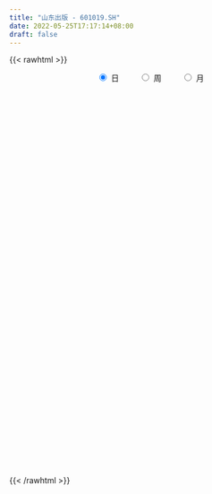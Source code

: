 ```yaml
---
title: "山东出版 - 601019.SH"
date: 2022-05-25T17:17:14+08:00
draft: false
---
```

{{< rawhtml >}}
    <div style="text-align: center">
        <label style="padding: 1rem;"><input style="margin-right: .5rem" type="radio" name="period" value="D" checked onclick="period_change(this)">日</label>
        <label style="padding: 1rem;"><input style="margin-right: .5rem" type="radio" name="period" value="W" onclick="period_change(this)">周</label>
        <label style="padding: 1rem;"><input style="margin-right: .5rem" type="radio" name="period" value="M" onclick="period_change(this)">月</label>
    </div>
    <div id="chart" style="height: 700px;"></div> 
    <script type="text/javascript">
        const D_v = [45437.61,43105.57,30235.0,31085.26,17962.87,26146.0,22133.38,23642.07,24931.18,25611.67,26146.37,27968.82,18617.36,39012.06,22138.0,13784.93,18386.85,19374.08,16006.17,23654.62,27861.14,20079.44,16666.2,10348.0,28661.46,30450.58,21577.14,31277.0,30756.0,43875.16,16328.08,16526.0,10259.0,18946.0,15822.43,12532.0,12588.58,14976.06,20406.82,16774.82,14599.06,10943.79,13557.63,16756.2,8978.09,18028.85,13130.71,18358.36,15333.09,22523.05,28493.22,41716.8,37158.14,30630.06,28119.58,33464.17,28248.35,16080.03,26313.17,23110.0,27089.34,16914.0,23015.57,31821.0,21923.14,30588.0,45097.79,26470.03,31088.0,26816.0,39070.03,33124.0,32090.0,34303.93,29393.0,144269.69,92833.62,171889.42,73757.79,89553.12,127399.97,205799.51,104512.15,108740.82,116476.08,110288.73,134177.04,70679.68,90832.49,87734.27,49475.68,73666.54,68541.78,98379.71,69742.7,84609.0,87688.06,78590.87,56557.15,58062.08,37059.0,39922.67,61194.63,60879.22,50301.3,44064.64,59234.67,70767.67,51579.29,41320.68,83529.08,52848.32,76718.45,180097.6,148952.2,79606.36,62597.96,50644.0,47014.21,37545.64,43800.64,58804.27,38712.12,51580.0,43348.0,30772.32,28780.07,29726.34,30982.0,51831.44,63127.3,28592.0,32152.0,29168.0,45524.63,59893.74,46173.69,37399.31,34006.75,31004.2,42050.44,36322.95,31193.61,38132.28,67188.82,53594.16,66460.19,58931.64,53793.95,61391.0,39015.16,40878.0,41272.55,32635.02,39743.16,28253.16,66755.0,73327.16,99937.93,81377.15,52714.73,117833.59,65249.0,56550.06,45065.0,49963.0,52465.01,49358.0,47077.45,42624.0,62785.43,66572.49,41031.06,57685.44,47797.92,50587.0,40584.0,50757.46,60852.09,83040.81,58223.86,59161.0,41062.99,38379.31,45347.39,41067.0,30489.24,39737.64,64459.05,40169.0,310575.67,172046.11,80646.03,86992.72,64229.06,58806.76,97676.84,83292.22,85095.06,86213.57,148253.56,63636.43,128471.0,122054.49,97896.29,60746.0,100652.34,68167.94,42378.71,37783.3,41173.09,39236.55,35536.45,38975.62,55257.56,99158.42,112779.42,129993.17,87554.8,90577.04,93687.0,89196.84,56540.0,40691.0,64750.0,57175.25,43629.64,98199.63,87080.0,64360.0,118719.27,78374.12,63223.99,55021.0,75066.14,56788.83,51161.54,66229.25,81198.08,73929.81,63308.18,46975.4,60327.82,51582.45,34287.0,107184.71,77298.42,86234.22,66099.16,62815.41]
const D_histogram = [0.0,0.0006062678,-0.0038842776,-0.0119314196,-0.013290125,-0.0121739348,-0.013162137,-0.0111564181,-0.0085600366,-0.0087349931,-0.007592933,-0.0086929125,-0.0062833045,-0.0102545536,-0.0083125091,-0.0075907468,-0.007647987,-0.0081794408,-0.0071428167,-0.0039552596,-0.0007837754,-0.0038367479,-0.0039661203,-0.002859865,0.0044194128,0.0097325103,0.0129062726,0.0145433512,0.0138857649,0.0130371949,0.0114136036,0.0074488114,0.0041219935,-0.002469012,-0.009478455,-0.01189388,-0.0125524878,-0.0133231749,-0.0160078741,-0.0152477811,-0.0116954749,-0.0071908016,-0.006138016,-0.0072900058,-0.0071941949,-0.010133972,-0.0122464851,-0.0085964183,-0.0046971108,-0.0033879931,-0.0082304969,-0.0172942834,-0.0284893324,-0.0320721231,-0.0299846066,-0.025022318,-0.0184612785,-0.0131145662,-0.0113320702,-0.0092984625,-0.0020874617,0.0035281373,0.0078413492,0.0130088022,0.0158584344,0.017707951,0.01304971,0.0121851021,0.0143539984,0.0138105872,0.0166695766,0.0176441987,0.020537313,0.023796254,0.0251448826,0.0385698661,0.0460088739,0.0613265155,0.0697905778,0.0759088888,0.0870831277,0.1076620153,0.1155806223,0.1180763558,0.1129441271,0.1107005766,0.0897112427,0.0744608331,0.0538645608,0.0327890577,0.0169104983,0.005721297,-0.0076987788,-0.0256251337,-0.0434632731,-0.055744718,-0.062496114,-0.0499687826,-0.0444078552,-0.0382982203,-0.0403739503,-0.0346157421,-0.0350193345,-0.0245059883,-0.0210470989,-0.0183140965,-0.0110321799,-0.0191246235,-0.0236220771,-0.0345111303,-0.0385460081,-0.0360709224,-0.0404120557,-0.0697656155,-0.0971442917,-0.107588616,-0.1085406217,-0.1051602641,-0.0932583977,-0.0815321887,-0.0684304273,-0.0511682856,-0.0384685517,-0.0228247436,-0.0099327587,-0.0000569204,0.0061345244,0.0147835282,0.0168276731,0.0145865092,0.0218689928,0.0263928141,0.0250611989,0.0219867253,0.0230363317,0.0284778349,0.0299401682,0.0338689504,0.0314023879,0.0307286659,0.0343348254,0.0346126453,0.0314345201,0.0319288221,0.0365407759,0.0376649542,0.0466691114,0.0434413129,0.0377223696,0.0395903175,0.038367307,0.0313545491,0.0229235766,0.0133552362,0.0086505775,0.0002013469,0.0000583811,0.0057671593,0.0199367021,0.0252193484,0.0277883382,0.0303729846,0.0334009034,0.0288136811,0.02218094,0.0152014284,0.0025922085,0.0024257237,-0.0027022299,-0.0042831948,-0.0163118697,-0.0303921658,-0.0385692298,-0.0540168794,-0.0590487985,-0.0680029767,-0.0653894561,-0.047217199,-0.0233289126,0.001028448,0.0186570285,0.028548791,0.0279022416,0.0231734875,0.0211865716,0.0190595259,0.020741772,0.0227616178,0.0222825959,0.0157444203,0.0216697578,0.0152635022,0.0052581408,-0.0026614974,-0.0050235583,-0.0037669645,-0.0079576749,-0.0108575923,-0.0229825268,-0.0344579426,-0.0327207997,-0.0284623573,-0.0240583296,-0.0465425033,-0.048218875,-0.0468663669,-0.0289014359,-0.0230980448,-0.0143198467,-0.0098482168,-0.0133932376,-0.0128121052,-0.0077315124,-0.0039085163,0.0078692161,0.0214447727,0.0353866407,0.0544901862,0.0546435086,0.0485302069,0.0348699061,0.0292412685,0.0129207216,0.0041265036,-0.0077950513,-0.0229485761,-0.0265176271,-0.023854573,-0.0339631811,-0.034876908,-0.0567034899,-0.0763245337,-0.0786825999,-0.0756612084,-0.0596813668,-0.0369192601,-0.0212260679,-0.0049942294,0.0094593522,0.0213809396,0.0246600749,0.0331431886,0.043091463,0.0424893497,0.0345710031,0.0441012875,0.0480135107,0.053833514,0.0425525395,0.0433835671]
const D_fast = [0.0,0.0007578348,-0.00470378,-0.015733777,-0.0204150136,-0.0223423071,-0.0266210436,-0.0274044292,-0.0269480568,-0.0293067617,-0.0300629348,-0.0333361424,-0.0324973605,-0.039032248,-0.0391683308,-0.0403442552,-0.0423134922,-0.0448898061,-0.0456388862,-0.043440144,-0.0404646036,-0.0444767631,-0.0455976657,-0.0452063766,-0.0368222456,-0.0290760204,-0.02267569,-0.0174027736,-0.0145889187,-0.0121781899,-0.0109483804,-0.0130509697,-0.0153472893,-0.0225555478,-0.0319346044,-0.0373234995,-0.0411202293,-0.0452217101,-0.0519083779,-0.0549602301,-0.0543317926,-0.0516248197,-0.0521065381,-0.0550810293,-0.0567837672,-0.0622570373,-0.0674311716,-0.0659302094,-0.0632051796,-0.0627430602,-0.0696431882,-0.0830305456,-0.1013479276,-0.1129487492,-0.1183573843,-0.1196506752,-0.1177049553,-0.1156368846,-0.1166874061,-0.116978414,-0.1102892787,-0.1037916453,-0.0975180961,-0.0890984426,-0.0822842018,-0.0760076975,-0.0774035109,-0.0752218433,-0.0694644474,-0.0665552118,-0.0595288283,-0.0541431565,-0.0461157139,-0.0369077094,-0.0292728602,-0.0062054102,0.0127358161,0.0433850866,0.0692967933,0.0943923265,0.1273373474,0.1748317387,0.2116455013,0.2436603238,0.2667641269,0.2921957205,0.2936341973,0.2969989959,0.2898688639,0.2769906252,0.2653396904,0.2555808133,0.2402360428,0.2159034045,0.1871994468,0.1609818224,0.1386063979,0.1386415337,0.1331004973,0.129635577,0.1174663594,0.1145706322,0.1054122061,0.1097990552,0.1079961699,0.1061506482,0.1106745198,0.0978009204,0.0873979474,0.0678811116,0.0542097319,0.047667087,0.0332229398,-0.0135720239,-0.065236773,-0.1025782514,-0.1306654124,-0.1535751208,-0.164987854,-0.1736446921,-0.1776505375,-0.1731804672,-0.1700978712,-0.160160249,-0.1497514539,-0.1398898456,-0.1321647697,-0.1198198838,-0.1135688207,-0.1121633573,-0.0994136256,-0.0882916007,-0.0833579162,-0.0809357085,-0.0741270192,-0.0615660573,-0.0526186819,-0.0402226621,-0.0348386276,-0.0278301832,-0.0156403172,-0.006709336,-0.0020288312,0.0064476763,0.020194824,0.0307352409,0.0514066759,0.0590392056,0.0627508548,0.0745163821,0.0828851983,0.0837110777,0.0810109994,0.074781468,0.0722394537,0.0638405598,0.0637121893,0.0708627573,0.0900164757,0.101603959,0.1111200333,0.121297926,0.1326760706,0.1352922686,0.1342047625,0.131025608,0.1190644402,0.1195043863,0.1137008753,0.1110491116,0.0949424694,0.0732641317,0.0554447603,0.0264928908,0.0066987721,-0.0192561502,-0.0329899936,-0.0266220362,-0.0085659781,0.0160484946,0.0383413322,0.0553702924,0.0616993035,0.0627639212,0.0660736482,0.068711484,0.0755791731,0.0832894233,0.0883810504,0.0857789799,0.0971217568,0.0945313768,0.0858405506,0.077255538,0.0736375876,0.0739524402,0.0677723112,0.0621579957,0.0442874295,0.024197528,0.017754471,0.0148973241,0.0132867694,-0.0208330301,-0.0345641206,-0.0449282043,-0.0341886322,-0.0341597523,-0.0289615159,-0.0269519402,-0.0338452704,-0.0364671642,-0.0333194495,-0.0304735825,-0.0167285461,0.0022082037,0.0249967319,0.057722824,0.0715370235,0.0775562735,0.0726134492,0.0742951288,0.0612047623,0.0534421701,0.0395718524,0.0186811836,0.0084827258,0.0051821366,-0.0134172667,-0.0230502206,-0.0590526749,-0.0977548522,-0.1197835683,-0.135677479,-0.1346179791,-0.1210856874,-0.1106990122,-0.095715731,-0.0788973114,-0.0616304891,-0.052186335,-0.0354174242,-0.014696284,-0.0046760599,-0.0039516557,0.0166039505,0.0325195514,0.0517979332,0.0511550936,0.062832013]
const D_slow = [0.0,0.000151567,-0.0008195024,-0.0038023573,-0.0071248886,-0.0101683723,-0.0134589066,-0.0162480111,-0.0183880202,-0.0205717685,-0.0224700018,-0.0246432299,-0.026214056,-0.0287776944,-0.0308558217,-0.0327535084,-0.0346655052,-0.0367103653,-0.0384960695,-0.0394848844,-0.0396808283,-0.0406400152,-0.0416315453,-0.0423465116,-0.0412416584,-0.0388085308,-0.0355819626,-0.0319461248,-0.0284746836,-0.0252153849,-0.022361984,-0.0204997811,-0.0194692827,-0.0200865357,-0.0224561495,-0.0254296195,-0.0285677414,-0.0318985352,-0.0359005037,-0.039712449,-0.0426363177,-0.0444340181,-0.0459685221,-0.0477910235,-0.0495895723,-0.0521230653,-0.0551846866,-0.0573337911,-0.0585080688,-0.0593550671,-0.0614126913,-0.0657362622,-0.0728585953,-0.080876626,-0.0883727777,-0.0946283572,-0.0992436768,-0.1025223184,-0.1053553359,-0.1076799515,-0.108201817,-0.1073197826,-0.1053594453,-0.1021072448,-0.0981426362,-0.0937156484,-0.0904532209,-0.0874069454,-0.0838184458,-0.080365799,-0.0761984049,-0.0717873552,-0.0666530269,-0.0607039634,-0.0544177428,-0.0447752763,-0.0332730578,-0.0179414289,-0.0004937845,0.0184834377,0.0402542196,0.0671697235,0.096064879,0.125583968,0.1538199998,0.1814951439,0.2039229546,0.2225381629,0.2360043031,0.2442015675,0.2484291921,0.2498595163,0.2479348216,0.2415285382,0.2306627199,0.2167265404,0.2011025119,0.1886103162,0.1775083525,0.1679337974,0.1578403098,0.1491863743,0.1404315406,0.1343050435,0.1290432688,0.1244647447,0.1217066997,0.1169255439,0.1110200246,0.102392242,0.09275574,0.0837380094,0.0736349955,0.0561935916,0.0319075187,0.0050103647,-0.0221247908,-0.0484148568,-0.0717294562,-0.0921125034,-0.1092201102,-0.1220121816,-0.1316293195,-0.1373355054,-0.1398186951,-0.1398329252,-0.1382992941,-0.1346034121,-0.1303964938,-0.1267498665,-0.1212826183,-0.1146844148,-0.1084191151,-0.1029224337,-0.0971633508,-0.0900438921,-0.0825588501,-0.0740916125,-0.0662410155,-0.058558849,-0.0499751427,-0.0413219813,-0.0334633513,-0.0254811458,-0.0163459518,-0.0069297133,0.0047375646,0.0155978928,0.0250284852,0.0349260646,0.0445178913,0.0523565286,0.0580874227,0.0614262318,0.0635888762,0.0636392129,0.0636538082,0.065095598,0.0700797735,0.0763846106,0.0833316952,0.0909249413,0.0992751672,0.1064785875,0.1120238225,0.1158241796,0.1164722317,0.1170786626,0.1164031051,0.1153323064,0.111254339,0.1036562976,0.0940139901,0.0805097703,0.0657475706,0.0487468265,0.0323994624,0.0205951627,0.0147629346,0.0150200466,0.0196843037,0.0268215014,0.0337970619,0.0395904337,0.0448870766,0.0496519581,0.0548374011,0.0605278055,0.0660984545,0.0700345596,0.0754519991,0.0792678746,0.0805824098,0.0799170355,0.0786611459,0.0777194047,0.075729986,0.073015588,0.0672699563,0.0586554706,0.0504752707,0.0433596814,0.037345099,0.0257094731,0.0136547544,0.0019381627,-0.0052871963,-0.0110617075,-0.0146416692,-0.0171037234,-0.0204520328,-0.0236550591,-0.0255879372,-0.0265650662,-0.0245977622,-0.019236569,-0.0103899088,0.0032326377,0.0168935149,0.0290260666,0.0377435431,0.0450538602,0.0482840407,0.0493156666,0.0473669037,0.0416297597,0.0350003529,0.0290367097,0.0205459144,0.0118266874,-0.0023491851,-0.0214303185,-0.0411009685,-0.0600162706,-0.0749366123,-0.0841664273,-0.0894729443,-0.0907215016,-0.0883566636,-0.0830114287,-0.07684641,-0.0685606128,-0.0577877471,-0.0471654096,-0.0385226588,-0.027497337,-0.0154939593,-0.0020355808,0.0086025541,0.0194484459]
const D_data = [['2021-05-14', 5.8943, 5.9322, 5.8943, 5.9891],['2021-05-17', 5.9227, 5.9417, 5.9038, 6.027],['2021-05-18', 5.9227, 5.8659, 5.8564, 5.9322],['2021-05-19', 5.8564, 5.7806, 5.7711, 5.8848],['2021-05-20', 5.828, 5.828, 5.7901, 5.8469],['2021-05-21', 5.8469, 5.8469, 5.8185, 5.9132],['2021-05-24', 5.8374, 5.809, 5.7995, 5.8659],['2021-05-25', 5.809, 5.8374, 5.7806, 5.8564],['2021-05-26', 5.8374, 5.8469, 5.828, 5.9132],['2021-05-27', 5.8564, 5.809, 5.809, 5.8659],['2021-05-28', 5.809, 5.8185, 5.7995, 5.8943],['2021-05-31', 5.7901, 5.7806, 5.7521, 5.809],['2021-06-01', 5.7711, 5.8185, 5.7616, 5.828],['2021-06-02', 5.7901, 5.7237, 5.7048, 5.828],['2021-06-03', 5.7237, 5.7806, 5.7237, 5.7901],['2021-06-04', 5.7711, 5.7616, 5.7427, 5.7901],['2021-06-07', 5.7806, 5.7427, 5.7142, 5.7995],['2021-06-08', 5.7237, 5.7237, 5.7048, 5.7616],['2021-06-09', 5.7521, 5.7332, 5.7142, 5.7521],['2021-06-10', 5.7427, 5.7616, 5.7142, 5.7711],['2021-06-11', 5.7711, 5.7711, 5.7237, 5.7711],['2021-06-15', 5.7521, 5.6858, 5.6858, 5.7711],['2021-06-16', 5.6763, 5.7048, 5.6574, 5.7048],['2021-06-17', 5.7048, 5.7142, 5.6763, 5.7332],['2021-06-18', 5.7521, 5.809, 5.7142, 5.8185],['2021-06-21', 5.8185, 5.8185, 5.7806, 5.8374],['2021-06-22', 5.828, 5.8185, 5.7995, 5.8564],['2021-06-23', 5.809, 5.8185, 5.7616, 5.8374],['2021-06-24', 5.7995, 5.7995, 5.7616, 5.809],['2021-06-25', 5.88, 5.8, 5.8, 5.9],['2021-06-28', 5.78, 5.79, 5.76, 5.81],['2021-06-29', 5.79, 5.75, 5.73, 5.79],['2021-06-30', 5.72, 5.74, 5.71, 5.77],['2021-07-01', 5.72, 5.67, 5.67, 5.75],['2021-07-02', 5.67, 5.62, 5.62, 5.71],['2021-07-05', 5.62, 5.64, 5.6, 5.65],['2021-07-06', 5.66, 5.64, 5.61, 5.66],['2021-07-07', 5.63, 5.62, 5.59, 5.63],['2021-07-08', 5.59, 5.57, 5.55, 5.64],['2021-07-09', 5.56, 5.59, 5.53, 5.61],['2021-07-12', 5.6, 5.62, 5.58, 5.64],['2021-07-13', 5.61, 5.64, 5.58, 5.64],['2021-07-14', 5.63, 5.6, 5.57, 5.63],['2021-07-15', 5.61, 5.56, 5.52, 5.61],['2021-07-16', 5.57, 5.56, 5.54, 5.6],['2021-07-19', 5.57, 5.5, 5.48, 5.57],['2021-07-20', 5.49, 5.48, 5.43, 5.49],['2021-07-21', 5.5, 5.54, 5.48, 5.57],['2021-07-22', 5.54, 5.55, 5.53, 5.59],['2021-07-23', 5.61, 5.52, 5.5, 5.61],['2021-07-26', 5.52, 5.42, 5.41, 5.55],['2021-07-27', 5.44, 5.31, 5.29, 5.44],['2021-07-28', 5.31, 5.2, 5.2, 5.32],['2021-07-29', 5.22, 5.22, 5.18, 5.28],['2021-07-30', 5.21, 5.25, 5.18, 5.32],['2021-08-02', 5.22, 5.27, 5.2, 5.29],['2021-08-03', 5.28, 5.29, 5.2, 5.31],['2021-08-04', 5.29, 5.28, 5.26, 5.29],['2021-08-05', 5.26, 5.23, 5.21, 5.26],['2021-08-06', 5.23, 5.22, 5.19, 5.23],['2021-08-09', 5.21, 5.29, 5.2, 5.3],['2021-08-10', 5.29, 5.29, 5.25, 5.3],['2021-08-11', 5.28, 5.29, 5.26, 5.3],['2021-08-12', 5.29, 5.32, 5.27, 5.36],['2021-08-13', 5.31, 5.31, 5.27, 5.32],['2021-08-16', 5.29, 5.31, 5.28, 5.33],['2021-08-17', 5.31, 5.22, 5.22, 5.32],['2021-08-18', 5.23, 5.25, 5.2, 5.26],['2021-08-19', 5.24, 5.29, 5.23, 5.31],['2021-08-20', 5.29, 5.26, 5.22, 5.29],['2021-08-23', 5.26, 5.31, 5.26, 5.33],['2021-08-24', 5.32, 5.3, 5.27, 5.32],['2021-08-25', 5.32, 5.34, 5.3, 5.35],['2021-08-26', 5.33, 5.37, 5.3, 5.39],['2021-08-27', 5.38, 5.37, 5.34, 5.38],['2021-08-30', 5.48, 5.58, 5.46, 5.65],['2021-08-31', 5.54, 5.59, 5.53, 5.62],['2021-09-01', 5.6, 5.79, 5.57, 5.8],['2021-09-02', 5.8, 5.82, 5.76, 5.83],['2021-09-03', 5.84, 5.89, 5.82, 5.96],['2021-09-06', 5.89, 6.07, 5.85, 6.13],['2021-09-07', 6.08, 6.36, 6.07, 6.41],['2021-09-08', 6.42, 6.38, 6.29, 6.43],['2021-09-09', 6.35, 6.45, 6.33, 6.53],['2021-09-10', 6.42, 6.46, 6.42, 6.61],['2021-09-13', 6.48, 6.59, 6.43, 6.63],['2021-09-14', 6.64, 6.4, 6.37, 6.67],['2021-09-15', 6.4, 6.47, 6.39, 6.57],['2021-09-16', 6.57, 6.39, 6.39, 6.61],['2021-09-17', 6.45, 6.34, 6.25, 6.45],['2021-09-22', 6.29, 6.36, 6.25, 6.39],['2021-09-23', 6.45, 6.39, 6.35, 6.48],['2021-09-24', 6.34, 6.33, 6.3, 6.5],['2021-09-27', 6.3, 6.21, 6.17, 6.36],['2021-09-28', 6.23, 6.12, 6.11, 6.25],['2021-09-29', 6.12, 6.1, 6.06, 6.21],['2021-09-30', 6.08, 6.1, 5.97, 6.14],['2021-10-08', 6.15, 6.34, 6.1, 6.37],['2021-10-11', 6.35, 6.29, 6.26, 6.49],['2021-10-12', 6.32, 6.32, 6.24, 6.38],['2021-10-13', 6.32, 6.22, 6.14, 6.32],['2021-10-14', 6.2, 6.32, 6.13, 6.36],['2021-10-15', 6.34, 6.25, 6.25, 6.34],['2021-10-18', 6.27, 6.41, 6.25, 6.45],['2021-10-19', 6.41, 6.36, 6.35, 6.5],['2021-10-20', 6.37, 6.37, 6.34, 6.44],['2021-10-21', 6.36, 6.46, 6.36, 6.5],['2021-10-22', 6.46, 6.27, 6.22, 6.53],['2021-10-25', 6.23, 6.28, 6.17, 6.33],['2021-10-26', 6.28, 6.15, 6.12, 6.3],['2021-10-27', 6.13, 6.18, 6.12, 6.45],['2021-10-28', 6.2, 6.24, 6.1, 6.3],['2021-10-29', 6.26, 6.13, 6.0, 6.31],['2021-11-01', 6.02, 5.69, 5.66, 6.02],['2021-11-02', 5.65, 5.5, 5.45, 5.67],['2021-11-03', 5.5, 5.53, 5.45, 5.58],['2021-11-04', 5.56, 5.53, 5.48, 5.56],['2021-11-05', 5.53, 5.5, 5.49, 5.56],['2021-11-08', 5.49, 5.56, 5.48, 5.56],['2021-11-09', 5.54, 5.54, 5.49, 5.55],['2021-11-10', 5.51, 5.55, 5.48, 5.56],['2021-11-11', 5.54, 5.62, 5.52, 5.64],['2021-11-12', 5.62, 5.59, 5.55, 5.64],['2021-11-15', 5.59, 5.66, 5.57, 5.71],['2021-11-16', 5.68, 5.67, 5.65, 5.71],['2021-11-17', 5.68, 5.67, 5.63, 5.69],['2021-11-18', 5.66, 5.65, 5.64, 5.7],['2021-11-19', 5.66, 5.71, 5.63, 5.71],['2021-11-22', 5.7, 5.65, 5.63, 5.7],['2021-11-23', 5.63, 5.59, 5.58, 5.65],['2021-11-24', 5.59, 5.72, 5.55, 5.75],['2021-11-25', 5.73, 5.72, 5.69, 5.75],['2021-11-26', 5.7, 5.66, 5.63, 5.71],['2021-11-29', 5.61, 5.63, 5.59, 5.64],['2021-11-30', 5.64, 5.68, 5.62, 5.71],['2021-12-01', 5.64, 5.76, 5.64, 5.79],['2021-12-02', 5.75, 5.74, 5.74, 5.82],['2021-12-03', 5.77, 5.8, 5.75, 5.8],['2021-12-06', 5.78, 5.74, 5.73, 5.83],['2021-12-07', 5.75, 5.77, 5.74, 5.8],['2021-12-08', 5.78, 5.85, 5.75, 5.86],['2021-12-09', 5.85, 5.84, 5.8, 5.86],['2021-12-10', 5.82, 5.81, 5.8, 5.86],['2021-12-13', 5.84, 5.87, 5.81, 5.89],['2021-12-14', 5.87, 5.96, 5.82, 5.98],['2021-12-15', 5.93, 5.96, 5.91, 5.97],['2021-12-16', 5.96, 6.12, 5.91, 6.12],['2021-12-17', 6.11, 6.02, 6.01, 6.11],['2021-12-20', 6.02, 6.0, 6.0, 6.09],['2021-12-21', 6.02, 6.12, 6.01, 6.12],['2021-12-22', 6.15, 6.12, 6.1, 6.17],['2021-12-23', 6.12, 6.06, 6.04, 6.15],['2021-12-24', 6.06, 6.03, 5.97, 6.1],['2021-12-27', 6.04, 5.99, 5.94, 6.04],['2021-12-28', 6.0, 6.03, 5.97, 6.05],['2021-12-29', 6.0, 5.96, 5.94, 6.02],['2021-12-30', 5.96, 6.05, 5.95, 6.08],['2021-12-31', 6.07, 6.15, 6.04, 6.18],['2022-01-04', 6.18, 6.33, 6.13, 6.37],['2022-01-05', 6.33, 6.3, 6.2, 6.4],['2022-01-06', 6.29, 6.32, 6.23, 6.36],['2022-01-07', 6.34, 6.37, 6.32, 6.54],['2022-01-10', 6.33, 6.43, 6.28, 6.45],['2022-01-11', 6.42, 6.37, 6.33, 6.48],['2022-01-12', 6.37, 6.35, 6.28, 6.39],['2022-01-13', 6.35, 6.34, 6.32, 6.42],['2022-01-14', 6.34, 6.24, 6.22, 6.36],['2022-01-17', 6.25, 6.38, 6.24, 6.39],['2022-01-18', 6.39, 6.32, 6.27, 6.43],['2022-01-19', 6.28, 6.36, 6.27, 6.39],['2022-01-20', 6.36, 6.2, 6.19, 6.4],['2022-01-21', 6.18, 6.1, 6.08, 6.26],['2022-01-24', 6.08, 6.1, 6.0, 6.13],['2022-01-25', 6.06, 5.92, 5.92, 6.1],['2022-01-26', 5.94, 5.96, 5.89, 6.01],['2022-01-27', 5.93, 5.83, 5.82, 5.98],['2022-01-28', 5.85, 5.91, 5.84, 5.97],['2022-02-07', 5.95, 6.12, 5.94, 6.13],['2022-02-08', 6.08, 6.28, 6.07, 6.28],['2022-02-09', 6.28, 6.41, 6.25, 6.43],['2022-02-10', 6.41, 6.45, 6.36, 6.46],['2022-02-11', 6.46, 6.45, 6.42, 6.51],['2022-02-14', 6.43, 6.37, 6.36, 6.46],['2022-02-15', 6.39, 6.33, 6.27, 6.4],['2022-02-16', 6.33, 6.37, 6.33, 6.45],['2022-02-17', 6.4, 6.38, 6.36, 6.47],['2022-02-18', 6.34, 6.45, 6.33, 6.45],['2022-02-21', 6.42, 6.49, 6.41, 6.51],['2022-02-22', 6.46, 6.49, 6.37, 6.55],['2022-02-23', 6.5, 6.42, 6.41, 6.5],['2022-02-24', 6.43, 6.6, 6.43, 6.98],['2022-02-25', 6.62, 6.47, 6.45, 6.78],['2022-02-28', 6.51, 6.4, 6.31, 6.53],['2022-03-01', 6.44, 6.39, 6.28, 6.44],['2022-03-02', 6.37, 6.44, 6.37, 6.53],['2022-03-03', 6.44, 6.49, 6.42, 6.51],['2022-03-04', 6.48, 6.42, 6.3, 6.49],['2022-03-07', 6.42, 6.42, 6.38, 6.56],['2022-03-08', 6.44, 6.26, 6.22, 6.47],['2022-03-09', 6.31, 6.19, 5.98, 6.37],['2022-03-10', 6.29, 6.31, 6.24, 6.48],['2022-03-11', 6.28, 6.34, 6.15, 6.35],['2022-03-14', 6.27, 6.35, 6.27, 6.66],['2022-03-15', 6.35, 5.94, 5.93, 6.37],['2022-03-16', 6.01, 6.1, 5.79, 6.1],['2022-03-17', 6.15, 6.1, 6.08, 6.22],['2022-03-18', 6.1, 6.33, 6.04, 6.34],['2022-03-21', 6.31, 6.22, 6.16, 6.32],['2022-03-22', 6.2, 6.28, 6.16, 6.33],['2022-03-23', 6.28, 6.25, 6.23, 6.34],['2022-03-24', 6.24, 6.14, 6.13, 6.24],['2022-03-25', 6.17, 6.17, 6.13, 6.26],['2022-03-28', 6.17, 6.23, 6.13, 6.3],['2022-03-29', 6.23, 6.23, 6.19, 6.27],['2022-03-30', 6.25, 6.37, 6.21, 6.37],['2022-03-31', 6.36, 6.47, 6.32, 6.54],['2022-04-01', 6.46, 6.57, 6.41, 6.58],['2022-04-06', 6.57, 6.76, 6.57, 6.76],['2022-04-07', 6.78, 6.62, 6.61, 6.78],['2022-04-08', 6.64, 6.57, 6.47, 6.65],['2022-04-11', 6.6, 6.46, 6.45, 6.64],['2022-04-12', 6.5, 6.54, 6.39, 6.55],['2022-04-13', 6.5, 6.37, 6.36, 6.53],['2022-04-14', 6.37, 6.41, 6.37, 6.45],['2022-04-15', 6.37, 6.32, 6.28, 6.41],['2022-04-18', 6.3, 6.2, 6.16, 6.32],['2022-04-19', 6.17, 6.28, 6.16, 6.29],['2022-04-20', 6.3, 6.34, 6.26, 6.5],['2022-04-21', 6.36, 6.14, 6.13, 6.37],['2022-04-22', 6.15, 6.2, 6.08, 6.25],['2022-04-25', 6.15, 5.84, 5.83, 6.15],['2022-04-26', 5.85, 5.7, 5.69, 5.92],['2022-04-27', 5.65, 5.79, 5.56, 5.81],['2022-04-28', 5.78, 5.79, 5.69, 5.88],['2022-04-29', 5.81, 5.94, 5.81, 6.0],['2022-05-05', 5.93, 6.08, 5.9, 6.11],['2022-05-06', 5.99, 6.06, 5.93, 6.15],['2022-05-09', 6.09, 6.13, 6.05, 6.17],['2022-05-10', 6.08, 6.18, 6.05, 6.19],['2022-05-11', 6.19, 6.22, 6.17, 6.37],['2022-05-12', 6.18, 6.16, 6.07, 6.24],['2022-05-13', 6.15, 6.27, 6.14, 6.27],['2022-05-16', 6.27, 6.36, 6.22, 6.39],['2022-05-17', 6.37, 6.28, 6.2, 6.38],['2022-05-18', 6.28, 6.19, 6.18, 6.32],['2022-05-19', 6.15, 6.44, 6.13, 6.47],['2022-05-20', 6.43, 6.44, 6.34, 6.47],['2022-05-23', 6.5, 6.53, 6.49, 6.62],['2022-05-24', 6.47, 6.34, 6.33, 6.53],['2022-05-25', 6.34, 6.5, 6.31, 6.51]]
const W_v = [8695.57,2577949.3599999999,1395819.79,856642.3200000001,665155.36,1207290.8300000001,545102.9399999999,625133.26,756068.01,1125638.7,624430.97,501205.52,175026.19,143803.68,421441.64,443431.83,504283.0700000001,411306.7,758058.5600000001,190614.63,666097.89,324874.09,212344.17,111175.75,298139.33,247484.24,301850.53,233921.16,150558.35,148633.91,206678.5,149265.96,163078.69,164528.37,151926.76,212438.28,158545.36,120283.66,131268.32,100866.29,113267.15,112705.41,91283.11,184323.16,178448.04,234713.77,130302.75,204753.08,245978.34,179856.76,453013.3099999999,266240.78,213105.27,239795.32,177762.12,201581.41,447017.21,413875.9299999999,453955.4400000001,266594.39,236295.55,324146.06,279799.45,282952.44,489277.63,666957.5199999999,607940.21,422437.13,404745.36,324660.31,369661.84,1220495.75,311723.24,101563.1,253132.18,202925.41,107437.33,105899.33,95400.45,169336.96,191446.99,122078.69,129817.51,105718.04,88540.45,117699.3,135458.18,121763.07,79301.48,115922.26,130445.92,284166.74,183279.56,140634.15,190013.17,23241.51,107120.61,170096.37,147273.64,191295.24,150403.66,110122.84,123832.96,100395.17,144483.67,198356.23,270759.43,189424.44,261935.02,315838.22,263422.44,192827.81,389553.41,230361.86,283241.73,458214.9400000001,342665.02,270575.39,219874.78,157807.81,120737.66,157298.25,121751.55,138527.69,124415.3,117898.42,193098.46,221920.66,132366.4,185450.9,238787.12,261561.68,110449.24,273720.68,481024.43,357607.21,315369.79,176580.83,293843.78,271984.88,282800.49,331490.43,457132.27,206832.09,127943.61,129814.93,73026.83,25419.73,117683.73,101532.6,96151.36,115867.07,156157.27,205152.29,168465.29,266971.44,335742.96,191625.72,218190.2,121123.18,143102.16,175274.55,130031.4,136930.04,149070.57,55879.17,91265.87,167490.58,148308.66,177395.55,133743.03,184421.77,71080.52,70998.41,360462.85,324395.9400000001,300304.38,64617.36,214797.92,148534.7,122464.67,121521.17,105282.86,75755.1,157935.88,77881.51,77278.28,64834.77,87374.06,166117.8,127215.72,120763.05,160059.82,167980.96,572303.6399999999,662928.5299999999,493712.21,191684.0,340419.47,78590.87,252795.53,285247.5,305995.82,521898.1200000001,225876.88,184206.73,206684.74,218159.37,174577.95,284307.09,236350.66,240713.5,351863.4,269292.07,268417.37,237685.42,312035.22,196345.93,626987.47,388351.41,466490.84,509820.12,228739.59,341707.47,308125.01,344864.84,350444.52,390404.52,107950.37,331640.72,330680.4,215148.79]
const W_histogram = [0.0,-0.1444512821,-0.3160252349,-0.4339770983,-0.5111409401,-0.5004063995,-0.4798093698,-0.4417019988,-0.3936040266,-0.3150031119,-0.3080013054,-0.3439205133,-0.3323949727,-0.2839650142,-0.22615935,-0.153670727,-0.1104647341,-0.1124188469,-0.067933907,-0.0353329106,0.0253839274,0.0471245496,0.0679753295,0.0843336881,0.1140700711,0.1422870235,0.1575117928,0.1429507345,0.1354872285,0.1163897629,0.0594719282,0.0342127529,0.0127290297,0.0152071205,0.0275489051,0.0525683099,0.0419955345,0.0461403174,0.040348367,0.0407290999,0.0553894954,0.0714619219,0.0851994899,0.1142878278,0.1406824727,0.1221264055,0.1038001215,0.1168149081,0.1424305823,0.148232816,0.1858573168,0.1723253564,0.1586231005,0.1618017507,0.155625047,0.1291564158,0.144803208,0.1646370362,0.1906771773,0.1944229267,0.1901989146,0.176893806,0.1809102294,0.1779872416,0.1726704154,0.1579844975,0.1522460244,0.1553879756,0.1236847162,0.1130792513,0.09771194,0.0854822435,0.0429716236,0.0046718725,-0.0450671691,-0.0843007742,-0.0997357041,-0.1042145662,-0.1085463125,-0.0877032821,-0.0498296483,-0.0382020499,-0.0314795055,-0.0407542919,-0.0445370932,-0.0526188406,-0.05538483,-0.0809810505,-0.0843117884,-0.0727394459,-0.0574426073,-0.0157720895,0.0132728145,0.0207834749,0.0172339743,0.0091900241,0.0090746145,-0.0004449468,0.0047437613,-0.0081327385,-0.0149758251,-0.0343072184,-0.0362386233,-0.0357019763,-0.0318420851,-0.0214341444,0.0006286455,0.0081487819,0.0274051196,0.0408776499,0.0441819912,0.0316430647,0.0126308699,-0.0054438871,-0.0030109319,-0.0050883498,0.0085199676,0.0070911703,0.003194828,0.0008206423,-0.0021999739,-0.0060367592,-0.00672406,-0.0174538903,-0.018361853,-0.015896007,-0.0125572745,-0.0013447866,0.0090424941,0.0246653715,0.0266700097,0.0358126708,0.040412568,0.0545252397,0.0900671907,0.0940356253,0.0880666774,0.0917124051,0.080415846,0.0746811697,0.067119335,0.071355413,0.0402712423,0.0097486585,-0.0055381256,-0.0273922507,-0.0406674166,-0.0417269472,-0.0434479117,-0.0447879399,-0.0493481026,-0.0410565389,-0.0383568265,-0.0180477594,-0.0046621982,-0.0084006709,-0.025075722,-0.0374407039,-0.0596702914,-0.0662258407,-0.0678998766,-0.0572032712,-0.054301748,-0.0460333435,-0.0516604322,-0.0432097481,-0.0214425248,-0.004514402,0.0127346665,0.025620423,0.0308127239,0.0435338318,0.0493204727,0.0455139703,0.0684395959,0.0880193667,0.0800881081,0.0708649926,0.0690164776,0.0590301039,0.0479632639,0.0348712291,0.0253541618,0.0203313497,0.0153493661,-0.000293668,-0.0122254894,-0.0211778444,-0.0283833385,-0.0487295813,-0.0608183033,-0.0593009236,-0.0581343606,-0.0469055097,-0.0036862974,0.0605175163,0.0903362819,0.1038540649,0.0921694927,0.0950853263,0.0857230108,0.0759803403,0.0561259967,-0.0004239279,-0.0310598071,-0.0418619598,-0.0504200413,-0.04488268,-0.0389948454,-0.0203435812,-0.0073873422,0.0083569581,0.0313861382,0.0353663945,0.0264797188,0.006742918,0.0278116307,0.0388270652,0.044151711,0.0410624868,0.0308534345,0.0211139025,0.0025584467,0.0151821088,0.0211248161,0.0065659401,-0.0117983995,-0.040492823,-0.0498147302,-0.0406485222,-0.0228348899,-0.0075029373]
const W_fast = [0.0,-0.1805641026,-0.4311443641,-0.6575905022,-0.862539579,-0.9769066382,-1.0762619509,-1.1485800796,-1.1988831141,-1.1990329773,-1.2690314973,-1.3909308334,-1.462504036,-1.485065331,-1.4837995043,-1.4497285631,-1.4341387537,-1.4641975783,-1.4366961151,-1.4129283464,-1.3458655264,-1.312343767,-1.2744991546,-1.237057374,-1.1788034732,-1.1150147649,-1.0604120474,-1.0392354221,-1.012827121,-1.0028271459,-1.0448769985,-1.0615829856,-1.0798844514,-1.0736045805,-1.0543755696,-1.0162140873,-1.0162879791,-1.0006081168,-0.9963129755,-0.9857499676,-0.9572421983,-0.9233042912,-0.8882668508,-0.8306065559,-0.7690412928,-0.7570657586,-0.7494420123,-0.7072234987,-0.646000179,-0.6031397412,-0.5190509112,-0.4895015325,-0.4635480133,-0.4199189254,-0.3871893673,-0.3813688946,-0.3295213003,-0.2685282131,-0.1948187777,-0.1424672966,-0.0991415801,-0.0682232372,-0.0189792565,0.0225945661,0.0604453437,0.0852555502,0.1175785832,0.1595675283,0.158785448,0.1764497959,0.1855104696,0.194651334,0.16288362,0.125751837,0.0647460031,0.0044372045,-0.0359316514,-0.0664641551,-0.0979324796,-0.0990152696,-0.0735990479,-0.071521962,-0.072669294,-0.0921326533,-0.1070497279,-0.1282861855,-0.1448983824,-0.1907398656,-0.2151485505,-0.2217610695,-0.2208248827,-0.1830973873,-0.1507342796,-0.1380277505,-0.1372687576,-0.1430152018,-0.1408619577,-0.1504927556,-0.1441181072,-0.1590277917,-0.1696148346,-0.1975230325,-0.2085140932,-0.2169029402,-0.2210035704,-0.2159541658,-0.1937342145,-0.1841768827,-0.158069265,-0.1343773223,-0.1200274831,-0.1246556435,-0.1405101208,-0.1599458495,-0.1582656273,-0.1616151327,-0.1458768234,-0.1455328281,-0.1486304634,-0.1507994886,-0.1543700982,-0.1597160733,-0.1620843891,-0.1771776919,-0.1826761179,-0.1841842736,-0.1839848598,-0.1731085685,-0.1604606642,-0.138671444,-0.1299993033,-0.1119034746,-0.0972004353,-0.0694564537,-0.0113977051,0.0160796359,0.0321273574,0.0587011863,0.0675085887,0.0804442049,0.0896622039,0.1117371352,0.090720775,0.0626353558,0.0459640404,0.0172618526,-0.0061801674,-0.0176714348,-0.0302543772,-0.0427913905,-0.0596885788,-0.0616611499,-0.0685506441,-0.0527535168,-0.0405335052,-0.0463721456,-0.0693161272,-0.0910412851,-0.1281884455,-0.1513004549,-0.16994946,-0.1735536724,-0.1842275861,-0.1874675175,-0.2060097143,-0.2083614672,-0.1919548751,-0.1761553528,-0.1557226176,-0.1364317554,-0.1235362735,-0.0999317077,-0.0818149486,-0.0742429585,-0.0342074339,0.0073771786,0.019467947,0.0279610796,0.043366684,0.0481378363,0.0490618123,0.0446875847,0.0415090579,0.0415690832,0.0404244411,0.0247079901,0.0097197963,-0.0045270199,-0.0188283485,-0.0513569867,-0.0786502845,-0.0919581357,-0.1053251629,-0.1058226894,-0.0635250514,0.0158081414,0.0682109774,0.1076922766,0.1190500776,0.1457372428,0.15780568,0.1670580945,0.1612352501,0.1045793435,0.0661785125,0.0449108699,0.0237477781,0.0180644694,0.0142035926,0.0277689615,0.038878365,0.0567119049,0.0875876195,0.1004094744,0.0981427285,0.0800916571,0.1081132775,0.1288354783,0.1451980519,0.1523744494,0.1498787557,0.1454176993,0.1275018551,0.1439210444,0.1551449557,0.1422275648,0.1209136253,0.0820959961,0.0603204063,0.0593244837,0.0714293936,0.0848856119]
const W_slow = [0.0,-0.0361128205,-0.1151191292,-0.2236134038,-0.3513986388,-0.4765002387,-0.5964525812,-0.7068780809,-0.8052790875,-0.8840298655,-0.9610301918,-1.0470103201,-1.1301090633,-1.2011003169,-1.2576401543,-1.2960578361,-1.3236740196,-1.3517787314,-1.3687622081,-1.3775954358,-1.3712494539,-1.3594683165,-1.3424744841,-1.3213910621,-1.2928735443,-1.2573017884,-1.2179238402,-1.1821861566,-1.1483143495,-1.1192169088,-1.1043489267,-1.0957957385,-1.0926134811,-1.088811701,-1.0819244747,-1.0687823972,-1.0582835136,-1.0467484342,-1.0366613425,-1.0264790675,-1.0126316936,-0.9947662132,-0.9734663407,-0.9448943837,-0.9097237656,-0.8791921642,-0.8532421338,-0.8240384068,-0.7884307612,-0.7513725572,-0.704908228,-0.6618268889,-0.6221711138,-0.5817206761,-0.5428144143,-0.5105253104,-0.4743245084,-0.4331652493,-0.385495955,-0.3368902233,-0.2893404947,-0.2451170432,-0.1998894858,-0.1553926755,-0.1122250716,-0.0727289473,-0.0346674412,0.0041795527,0.0351007318,0.0633705446,0.0877985296,0.1091690905,0.1199119964,0.1210799645,0.1098131722,0.0887379787,0.0638040527,0.0377504111,0.010613833,-0.0113119875,-0.0237693996,-0.0333199121,-0.0411897885,-0.0513783614,-0.0625126347,-0.0756673449,-0.0895135524,-0.109758815,-0.1308367621,-0.1490216236,-0.1633822754,-0.1673252978,-0.1640070941,-0.1588112254,-0.1545027318,-0.1522052258,-0.1499365722,-0.1500478089,-0.1488618686,-0.1508950532,-0.1546390095,-0.1632158141,-0.1722754699,-0.181200964,-0.1891614852,-0.1945200214,-0.19436286,-0.1923256645,-0.1854743846,-0.1752549722,-0.1642094744,-0.1562987082,-0.1531409907,-0.1545019625,-0.1552546955,-0.1565267829,-0.154396791,-0.1526239984,-0.1518252914,-0.1516201308,-0.1521701243,-0.1536793141,-0.1553603291,-0.1597238017,-0.1643142649,-0.1682882666,-0.1714275853,-0.1717637819,-0.1695031584,-0.1633368155,-0.1566693131,-0.1477161454,-0.1376130034,-0.1239816934,-0.1014648958,-0.0779559894,-0.0559393201,-0.0330112188,-0.0129072573,0.0057630351,0.0225428689,0.0403817221,0.0504495327,0.0528866973,0.0515021659,0.0446541033,0.0344872491,0.0240555123,0.0131935344,0.0019965494,-0.0103404762,-0.0206046109,-0.0301938176,-0.0347057574,-0.035871307,-0.0379714747,-0.0442404052,-0.0536005812,-0.068518154,-0.0850746142,-0.1020495834,-0.1163504012,-0.1299258381,-0.141434174,-0.1543492821,-0.1651517191,-0.1705123503,-0.1716409508,-0.1684572842,-0.1620521784,-0.1543489974,-0.1434655395,-0.1311354213,-0.1197569288,-0.1026470298,-0.0806421881,-0.0606201611,-0.042903913,-0.0256497936,-0.0108922676,0.0010985484,0.0098163557,0.0161548961,0.0212377335,0.025075075,0.025001658,0.0219452857,0.0166508246,0.00955499,-0.0026274054,-0.0178319812,-0.0326572121,-0.0471908023,-0.0589171797,-0.059838754,-0.0447093749,-0.0221253045,0.0038382117,0.0268805849,0.0506519165,0.0720826692,0.0910777543,0.1051092534,0.1050032715,0.0972383197,0.0867728297,0.0741678194,0.0629471494,0.053198438,0.0481125427,0.0462657072,0.0483549467,0.0562014813,0.0650430799,0.0716630096,0.0733487391,0.0803016468,0.0900084131,0.1010463409,0.1113119626,0.1190253212,0.1243037968,0.1249434085,0.1287389357,0.1340201397,0.1356616247,0.1327120248,0.1225888191,0.1101351365,0.099973006,0.0942642835,0.0923885492]
const W_data = [['2017-11-24', 10.2956, 14.9493, 10.2956, 14.9493],['2017-12-01', 14.1047, 12.6858, 12.6774, 15.625],['2017-12-08', 12.5, 11.2922, 11.0389, 12.5],['2017-12-15', 11.2331, 10.853, 10.7348, 11.3345],['2017-12-22', 10.8446, 10.4139, 10.1605, 10.8868],['2017-12-29', 10.4223, 10.8699, 10.1943, 11.3091],['2018-01-05', 10.9206, 10.6081, 10.5997, 11.0051],['2018-01-12', 10.6419, 10.5236, 10.397, 10.7855],['2018-01-19', 10.5068, 10.4392, 10.1858, 10.8784],['2018-01-26', 10.3801, 10.7601, 10.2365, 11.1318],['2018-02-02', 10.7348, 9.7128, 9.3919, 10.8446],['2018-02-09', 9.4764, 8.6909, 8.5895, 9.6706],['2018-02-14', 8.7584, 8.7922, 8.7584, 8.9358],['2018-02-23', 8.8429, 9.0034, 8.7922, 9.0709],['2018-03-02', 9.0878, 9.0287, 8.9189, 9.2483],['2018-03-09', 9.0034, 9.2314, 8.9274, 9.2483],['2018-03-16', 9.2399, 8.8851, 8.8176, 9.3581],['2018-03-23', 8.8767, 8.1503, 7.9983, 8.9949],['2018-03-30', 8.0912, 8.5811, 7.7703, 9.0287],['2018-04-04', 8.5811, 8.4037, 8.2939, 8.6402],['2018-04-13', 8.353, 8.8091, 8.2348, 9.147],['2018-04-20', 8.8091, 8.3784, 8.3615, 8.9274],['2018-04-27', 8.277, 8.3361, 8.277, 8.5895],['2018-05-04', 8.3446, 8.2517, 8.1503, 8.3699],['2018-05-11', 8.2939, 8.4375, 8.2686, 8.6824],['2018-05-18', 8.5726, 8.4966, 8.3615, 8.6571],['2018-05-25', 8.522, 8.3953, 8.3868, 8.674],['2018-06-01', 8.4037, 7.973, 7.8716, 8.4459],['2018-06-08', 8.0321, 7.9476, 7.897, 8.2348],['2018-06-15', 7.9139, 7.6689, 7.6098, 8.0152],['2018-06-22', 7.6351, 6.9003, 6.6892, 7.6351],['2018-06-29', 6.9426, 6.9546, 6.7723, 7.0154],['2018-07-06', 6.972, 6.7376, 6.5379, 6.972],['2018-07-13', 6.7376, 6.8418, 6.5552, 6.9025],['2018-07-20', 6.8678, 6.8678, 6.6594, 7.0328],['2018-07-27', 6.8418, 7.0067, 6.8157, 7.0849],['2018-08-03', 6.9894, 6.4858, 6.4337, 7.0154],['2018-08-10', 6.4858, 6.5379, 6.3642, 6.59],['2018-08-17', 6.4684, 6.2948, 6.2861, 6.616],['2018-08-24', 6.2948, 6.2427, 6.1645, 6.3295],['2018-08-31', 6.2427, 6.3555, 6.2427, 6.4597],['2018-09-07', 6.3555, 6.3642, 6.2427, 6.4597],['2018-09-14', 6.3816, 6.3382, 6.2253, 6.3903],['2018-09-21', 6.3295, 6.59, 6.1732, 6.6073],['2018-09-28', 6.5466, 6.6768, 6.5379, 6.7636],['2018-10-12', 6.5813, 6.1124, 5.8172, 6.6594],['2018-10-19', 6.1472, 5.9822, 5.7217, 6.1906],['2018-10-26', 5.9909, 6.3295, 5.9909, 6.4076],['2018-11-02', 6.3208, 6.5813, 6.1645, 6.6855],['2018-11-09', 6.5813, 6.425, 6.3469, 6.6855],['2018-11-16', 6.425, 6.972, 6.3642, 7.137],['2018-11-23', 6.9459, 6.4424, 6.4337, 6.998],['2018-11-30', 6.4424, 6.4076, 6.2861, 6.6594],['2018-12-07', 6.5292, 6.6334, 6.4945, 6.7897],['2018-12-14', 6.6073, 6.5552, 6.4771, 6.7289],['2018-12-21', 6.5379, 6.2514, 6.1993, 6.5726],['2018-12-28', 6.2687, 6.7897, 6.1038, 6.8852],['2019-01-04', 6.8331, 6.998, 6.7983, 7.1283],['2019-01-11', 6.998, 7.2846, 6.9286, 7.4061],['2019-01-18', 7.2846, 7.1891, 7.0415, 7.3887],['2019-01-25', 7.1891, 7.1977, 7.1022, 7.3801],['2019-02-01', 7.2151, 7.1456, 6.9025, 7.3627],['2019-02-15', 7.1456, 7.4495, 7.1109, 7.6232],['2019-02-22', 7.4843, 7.4843, 7.3106, 7.5711],['2019-03-01', 7.5364, 7.5537, 7.4843, 7.901],['2019-03-08', 7.5798, 7.5016, 7.4929, 8.0312],['2019-03-15', 7.5364, 7.6753, 7.4756, 8.0573],['2019-03-22', 7.71, 7.901, 7.6058, 8.0312],['2019-03-29', 7.8142, 7.5016, 7.2672, 7.875],['2019-04-04', 7.5711, 7.7534, 7.545, 7.7708],['2019-04-12', 7.7708, 7.7187, 7.5277, 7.8316],['2019-04-19', 7.7881, 7.7708, 7.5103, 8.4827],['2019-04-26', 7.8055, 7.3106, 7.2932, 7.8402],['2019-04-30', 7.2759, 7.1804, 7.1283, 7.3627],['2019-05-10', 7.0154, 6.7983, 6.6247, 7.0154],['2019-05-17', 6.7462, 6.6507, 6.6334, 6.8852],['2019-05-24', 6.6507, 6.7376, 6.5639, 6.7983],['2019-05-31', 6.7462, 6.7462, 6.6855, 6.8852],['2019-06-06', 6.7462, 6.6421, 6.6247, 6.7723],['2019-06-14', 6.6681, 6.9236, 6.6073, 7.0947],['2019-06-21', 6.9506, 7.2387, 6.9146, 7.2657],['2019-06-28', 7.2477, 7.0046, 6.9956, 7.2567],['2019-07-05', 7.0767, 6.9596, 6.9326, 7.1577],['2019-07-12', 6.9416, 6.7165, 6.6715, 6.9956],['2019-07-19', 6.7255, 6.7075, 6.6175, 6.8426],['2019-07-26', 6.7435, 6.5725, 6.5184, 6.7525],['2019-08-02', 6.5725, 6.5545, 6.4824, 6.6715],['2019-08-09', 6.5365, 6.1223, 6.1223, 6.6175],['2019-08-16', 6.1763, 6.2393, 6.0863, 6.2844],['2019-08-23', 6.2393, 6.3654, 6.2393, 6.4374],['2019-08-30', 6.3114, 6.4104, 6.2213, 6.5184],['2019-09-06', 6.3654, 6.8426, 6.3474, 6.9146],['2019-09-12', 6.9056, 6.8516, 6.7615, 7.0046],['2019-09-20', 6.9056, 6.6715, 6.6265, 6.9146],['2019-09-27', 6.7165, 6.5365, 6.4284, 6.7165],['2019-09-30', 6.5905, 6.4374, 6.4194, 6.5905],['2019-10-11', 6.4464, 6.5004, 6.3744, 6.5455],['2019-10-18', 6.5365, 6.3384, 6.3384, 6.6355],['2019-10-25', 6.3744, 6.4914, 6.3474, 6.5094],['2019-11-01', 6.4914, 6.2213, 6.1583, 6.5545],['2019-11-08', 6.2213, 6.2123, 6.1403, 6.2664],['2019-11-15', 6.1673, 5.9422, 5.9422, 6.1943],['2019-11-22', 5.9512, 6.0503, 5.8792, 6.1943],['2019-11-29', 6.0503, 6.0233, 5.9602, 6.1043],['2019-12-06', 6.0233, 6.0233, 5.9152, 6.0683],['2019-12-13', 6.0233, 6.0953, 6.0053, 6.1583],['2019-12-20', 6.0953, 6.2934, 6.0593, 6.3654],['2019-12-27', 6.2934, 6.1673, 6.0773, 6.3024],['2020-01-03', 6.1493, 6.3744, 6.0863, 6.4104],['2020-01-10', 6.3564, 6.3924, 6.3024, 6.5545],['2020-01-17', 6.3834, 6.3204, 6.2844, 6.5184],['2020-01-23', 6.3024, 6.1043, 6.0593, 6.3384],['2020-02-07', 5.4921, 5.9332, 5.411, 6.0683],['2020-02-14', 5.9422, 5.8252, 5.7892, 5.9963],['2020-02-21', 5.8432, 6.0143, 5.8252, 6.0683],['2020-02-28', 6.0143, 5.9332, 5.7892, 6.0863],['2020-03-06', 5.9872, 6.1403, 5.9692, 6.1853],['2020-03-13', 6.0323, 5.9692, 5.6721, 6.1493],['2020-03-20', 6.0143, 5.9062, 5.7352, 6.0503],['2020-03-27', 5.8432, 5.8882, 5.7532, 6.0413],['2020-04-03', 5.8882, 5.8432, 5.7261, 5.8972],['2020-04-10', 5.8522, 5.7892, 5.7712, 5.9602],['2020-04-17', 5.7892, 5.7892, 5.7442, 5.8612],['2020-04-24', 5.7982, 5.6001, 5.5821, 5.8162],['2020-04-30', 5.5911, 5.6541, 5.429, 5.6541],['2020-05-08', 5.6091, 5.6631, 5.5911, 5.7261],['2020-05-15', 5.6721, 5.6541, 5.6001, 5.7261],['2020-05-22', 5.6721, 5.7622, 5.6181, 5.8792],['2020-05-29', 5.7532, 5.7892, 5.7081, 5.8612],['2020-06-05', 5.7982, 5.9152, 5.7982, 5.9602],['2020-06-12', 5.9152, 5.7901, 5.7332, 5.9963],['2020-06-19', 5.7806, 5.9132, 5.7616, 5.9985],['2020-06-24', 5.8848, 5.9038, 5.8185, 5.9227],['2020-07-03', 5.8943, 6.0933, 5.8564, 6.1312],['2020-07-10', 6.1502, 6.5387, 6.1217, 6.7661],['2020-07-17', 6.5576, 6.3113, 6.2544, 6.7282],['2020-07-24', 6.3207, 6.2449, 6.2354, 6.6334],['2020-07-31', 6.2544, 6.425, 6.1786, 6.4629],['2020-08-07', 6.4723, 6.2828, 6.2165, 6.5576],['2020-08-14', 6.2733, 6.3681, 6.1596, 6.4155],['2020-08-21', 6.4155, 6.3681, 6.2923, 6.4723],['2020-08-28', 6.3871, 6.5671, 6.3018, 6.5671],['2020-09-04', 6.4439, 6.1028, 6.0175, 6.5197],['2020-09-11', 6.0649, 5.9701, 5.9511, 6.1502],['2020-09-18', 5.9796, 6.0459, 5.9227, 6.0459],['2020-09-25', 6.0459, 5.8564, 5.809, 6.0554],['2020-09-30', 5.8564, 5.8469, 5.7995, 5.9227],['2020-10-09', 5.8753, 5.9322, 5.8753, 5.9701],['2020-10-16', 5.9417, 5.8848, 5.8564, 6.0175],['2020-10-23', 5.8943, 5.8469, 5.7995, 5.9417],['2020-10-30', 5.8659, 5.7521, 5.7521, 5.9038],['2020-11-06', 5.7427, 5.8848, 5.7427, 5.9038],['2020-11-13', 5.8753, 5.809, 5.7806, 5.9701],['2020-11-20', 5.828, 6.0649, 5.809, 6.0838],['2020-11-27', 6.0649, 6.0554, 5.9606, 6.1028],['2020-12-04', 6.0649, 5.8564, 5.8374, 6.1028],['2020-12-11', 5.8564, 5.6195, 5.5721, 5.8564],['2020-12-18', 5.6195, 5.5626, 5.5152, 5.6384],['2020-12-25', 5.5626, 5.2973, 5.2215, 5.629],['2020-12-31', 5.3068, 5.3541, 5.2499, 5.3731],['2021-01-08', 5.3541, 5.3257, 5.212, 5.4299],['2021-01-15', 5.3068, 5.4394, 5.3068, 5.5152],['2021-01-22', 5.4299, 5.3162, 5.2878, 5.4868],['2021-01-29', 5.3068, 5.3541, 5.212, 5.4015],['2021-02-05', 5.3731, 5.1267, 5.0793, 5.4394],['2021-02-10', 5.1267, 5.2499, 5.1267, 5.2689],['2021-02-19', 5.2689, 5.4489, 5.2594, 5.4584],['2021-02-26', 5.4299, 5.4584, 5.4015, 5.5342],['2021-03-05', 5.4584, 5.5342, 5.4394, 5.5721],['2021-03-12', 5.5437, 5.5531, 5.392, 5.61],['2021-03-19', 5.5437, 5.5058, 5.5058, 5.6384],['2021-03-26', 5.4963, 5.6574, 5.4868, 5.7332],['2021-04-02', 5.6669, 5.6384, 5.5721, 5.6763],['2021-04-09', 5.629, 5.5437, 5.5342, 5.629],['2021-04-16', 5.5437, 5.9606, 5.5247, 6.0459],['2021-04-23', 5.9132, 6.0838, 5.9038, 6.207],['2021-04-30', 6.0459, 5.828, 5.7711, 6.1596],['2021-05-07', 5.828, 5.8185, 5.7427, 5.8848],['2021-05-14', 5.809, 5.9322, 5.7332, 6.0175],['2021-05-21', 5.9227, 5.8469, 5.7711, 6.027],['2021-05-28', 5.8374, 5.8185, 5.7806, 5.9132],['2021-06-04', 5.7901, 5.7616, 5.7048, 5.828],['2021-06-11', 5.7806, 5.7711, 5.7048, 5.7995],['2021-06-18', 5.7521, 5.809, 5.6574, 5.8185],['2021-06-25', 5.8185, 5.8, 5.7616, 5.9],['2021-07-02', 5.78, 5.62, 5.62, 5.81],['2021-07-09', 5.62, 5.59, 5.53, 5.66],['2021-07-16', 5.6, 5.56, 5.52, 5.64],['2021-07-23', 5.57, 5.52, 5.43, 5.61],['2021-07-30', 5.52, 5.25, 5.18, 5.55],['2021-08-06', 5.22, 5.22, 5.19, 5.31],['2021-08-13', 5.21, 5.31, 5.2, 5.36],['2021-08-20', 5.29, 5.26, 5.2, 5.33],['2021-08-27', 5.26, 5.37, 5.26, 5.39],['2021-09-03', 5.48, 5.89, 5.46, 5.96],['2021-09-10', 5.89, 6.46, 5.85, 6.61],['2021-09-17', 6.48, 6.34, 6.25, 6.67],['2021-09-24', 6.29, 6.33, 6.25, 6.5],['2021-09-30', 6.3, 6.1, 5.97, 6.36],['2021-10-08', 6.15, 6.34, 6.1, 6.37],['2021-10-15', 6.35, 6.25, 6.13, 6.49],['2021-10-22', 6.27, 6.27, 6.22, 6.53],['2021-10-29', 6.23, 6.13, 6.0, 6.45],['2021-11-05', 6.02, 5.5, 5.45, 6.02],['2021-11-12', 5.49, 5.59, 5.48, 5.64],['2021-11-19', 5.59, 5.71, 5.57, 5.71],['2021-11-26', 5.7, 5.66, 5.55, 5.75],['2021-12-03', 5.61, 5.8, 5.59, 5.82],['2021-12-10', 5.78, 5.81, 5.73, 5.86],['2021-12-17', 5.84, 6.02, 5.81, 6.12],['2021-12-24', 6.02, 6.03, 5.97, 6.17],['2021-12-31', 6.04, 6.15, 5.94, 6.18],['2022-01-07', 6.18, 6.37, 6.13, 6.54],['2022-01-14', 6.33, 6.24, 6.22, 6.48],['2022-01-21', 6.25, 6.1, 6.08, 6.43],['2022-01-28', 6.08, 5.91, 5.82, 6.13],['2022-02-11', 5.95, 6.45, 5.94, 6.51],['2022-02-18', 6.43, 6.45, 6.27, 6.47],['2022-02-25', 6.42, 6.47, 6.37, 6.98],['2022-03-04', 6.51, 6.42, 6.28, 6.53],['2022-03-11', 6.42, 6.34, 5.98, 6.56],['2022-03-18', 6.27, 6.33, 5.79, 6.66],['2022-03-25', 6.31, 6.17, 6.13, 6.34],['2022-04-01', 6.17, 6.57, 6.13, 6.58],['2022-04-08', 6.57, 6.57, 6.47, 6.78],['2022-04-15', 6.6, 6.32, 6.28, 6.64],['2022-04-22', 6.3, 6.2, 6.08, 6.5],['2022-04-29', 6.15, 5.94, 5.56, 6.15],['2022-05-06', 5.93, 6.06, 5.9, 6.15],['2022-05-13', 6.09, 6.27, 6.05, 6.37],['2022-05-20', 6.27, 6.44, 6.13, 6.47],['2022-05-27', 6.5, 6.5, 6.31, 6.62]]
const M_v = [2288445.5099999998,4423107.7199999997,3419144.9100000006,1351080.7499999998,2264705.4100000001,1393930.7800000003,1160207.02,687500.7100000001,742446.8800000001,573756.0,566759.72,714955.6300000001,1213008.4300000002,1066156.0600000001,1629707.2200000002,1033099.72,2186170.1699999999,2328104.2400000002,669394.25,578263.0900000001,528180.79,496485.42,821335.1300000002,560693.6599999999,539846.83,936678.0800000001,900369.1800000001,1361371.9399999999,1038672.3799999999,614981.0700000002,665283.9400000001,862221.7299999999,1538330.1500000001,1330087.4100000001,844781.9000000001,340787.42,699561.9199999999,1079733.5,585338.1500000001,463706.1899999999,695300.63,1075810.48,578383.47,475639.2700000001,430373.34,813122.86,2023944.54,922629.72,1213359.0999999999,1079415.9399999999,1127258.2599999998,1216014.6500000001,1741683.9800000002,1506618.3100000001,985420.28]
const M_histogram = [0.0,-0.1390650712,-0.2568864567,-0.3961378321,-0.4888750828,-0.5340891059,-0.5486157232,-0.5934161536,-0.5847525899,-0.5777252905,-0.5131414675,-0.4440672571,-0.374238592,-0.2740444469,-0.1733067438,-0.0438651819,0.0442450305,0.0900958674,0.099639027,0.1298979862,0.1317876937,0.1235376972,0.1257460336,0.1231942647,0.1094645299,0.1213693906,0.1237433853,0.1185820332,0.1127248604,0.1024547861,0.1092646184,0.1260716781,0.171512364,0.1958339594,0.1767791889,0.1577385038,0.1611198601,0.1211616617,0.0969816954,0.0903939146,0.0998028882,0.1191302624,0.1282648166,0.130673479,0.0997627273,0.1023296864,0.1363610348,0.1573864001,0.1381664889,0.1531264988,0.1430660451,0.1641114533,0.176372716,0.1437929034,0.1540489817]
const M_fast = [0.0,-0.173831339,-0.3558743387,-0.5941601722,-0.8091161936,-0.987852493,-1.1395330411,-1.33268751,-1.4702120937,-1.6076161169,-1.6713176609,-1.7132602647,-1.7369912476,-1.7053082142,-1.6478971971,-1.5294219307,-1.4302504606,-1.3618756569,-1.3274227405,-1.2646892848,-1.2298526538,-1.2072182261,-1.1735733813,-1.145326584,-1.1316901863,-1.089442978,-1.056133137,-1.0316489808,-1.0093249384,-0.9939813162,-0.9598553293,-0.9115303501,-0.8232115733,-0.749931488,-0.7247914612,-0.7043975204,-0.6607361991,-0.6704039821,-0.6703385245,-0.6543278267,-0.619968131,-0.5708581912,-0.5296574328,-0.4945804007,-0.5005504706,-0.4724010899,-0.4042794829,-0.3439075174,-0.3285858064,-0.2753441718,-0.2496381142,-0.1875648428,-0.1312104011,-0.1278419878,-0.0790736641]
const M_slow = [0.0,-0.0347662678,-0.098987882,-0.19802234,-0.3202411107,-0.4537633872,-0.590917318,-0.7392713564,-0.8854595038,-1.0298908265,-1.1581761933,-1.2691930076,-1.3627526556,-1.4312637673,-1.4745904533,-1.4855567488,-1.4744954911,-1.4519715243,-1.4270617675,-1.394587271,-1.3616403476,-1.3307559233,-1.2993194149,-1.2685208487,-1.2411547162,-1.2108123686,-1.1798765223,-1.150231014,-1.1220497989,-1.0964361023,-1.0691199477,-1.0376020282,-0.9947239372,-0.9457654474,-0.9015706501,-0.8621360242,-0.8218560592,-0.7915656438,-0.7673202199,-0.7447217413,-0.7197710192,-0.6899884536,-0.6579222495,-0.6252538797,-0.6003131979,-0.5747307763,-0.5406405176,-0.5012939176,-0.4667522953,-0.4284706706,-0.3927041593,-0.351676296,-0.307583117,-0.2716348912,-0.2331226458]
const M_data = [['2017-11-30', 10.2956, 13.049, 10.2956, 15.625],['2017-12-29', 12.9307, 10.8699, 10.1605, 13.0828],['2018-01-31', 10.9206, 10.2703, 10.1858, 11.1318],['2018-02-28', 10.3041, 9.0203, 8.5895, 10.4054],['2018-03-30', 8.9527, 8.5811, 7.7703, 9.3581],['2018-04-27', 8.5811, 8.3361, 8.2348, 9.147],['2018-05-31', 8.3446, 8.049, 7.8716, 8.6824],['2018-06-29', 8.049, 6.9546, 6.6892, 8.2348],['2018-07-31', 6.972, 6.9373, 6.5379, 7.0849],['2018-08-31', 6.9373, 6.3555, 6.1645, 6.9894],['2018-09-28', 6.3555, 6.6768, 6.1732, 6.7636],['2018-10-31', 6.5813, 6.5379, 5.7217, 6.6594],['2018-11-30', 6.5552, 6.4076, 6.2861, 7.137],['2018-12-28', 6.5292, 6.7897, 6.1038, 6.8852],['2019-01-31', 6.8331, 6.9546, 6.7983, 7.4061],['2019-02-28', 6.9807, 7.6405, 6.9025, 7.901],['2019-03-29', 7.6492, 7.5016, 7.2672, 8.0573],['2019-04-30', 7.5711, 7.1804, 7.1283, 8.4827],['2019-05-31', 7.0154, 6.7462, 6.5639, 7.0154],['2019-06-28', 6.7462, 7.0046, 6.6073, 7.2657],['2019-07-31', 7.0767, 6.6445, 6.4824, 7.1577],['2019-08-30', 6.5995, 6.4104, 6.0863, 6.6715],['2019-09-30', 6.3654, 6.4374, 6.3474, 7.0046],['2019-10-31', 6.4464, 6.2934, 6.2664, 6.6355],['2019-11-29', 6.2664, 6.0233, 5.8792, 6.3024],['2019-12-31', 6.0233, 6.2573, 5.9152, 6.3654],['2020-01-23', 6.2844, 6.1043, 6.0593, 6.5545],['2020-02-28', 5.4921, 5.9332, 5.411, 6.0863],['2020-03-31', 5.9872, 5.8252, 5.6721, 6.1853],['2020-04-30', 5.8252, 5.6541, 5.429, 5.9602],['2020-05-29', 5.6091, 5.7892, 5.5911, 5.8792],['2020-06-30', 5.7982, 5.9227, 5.7332, 5.9985],['2020-07-31', 5.9511, 6.425, 5.9038, 6.7661],['2020-08-31', 6.4723, 6.3586, 6.1596, 6.5671],['2020-09-30', 6.3113, 5.8469, 5.7995, 6.3302],['2020-10-30', 5.8753, 5.7521, 5.7521, 6.0175],['2020-11-30', 5.7427, 5.9985, 5.7427, 6.1028],['2020-12-31', 6.0175, 5.3541, 5.2215, 6.0743],['2021-01-29', 5.3541, 5.3541, 5.212, 5.5152],['2021-02-26', 5.3731, 5.4584, 5.0793, 5.5342],['2021-03-31', 5.4584, 5.6384, 5.392, 5.7332],['2021-04-30', 5.629, 5.828, 5.5247, 6.207],['2021-05-31', 5.828, 5.7806, 5.7332, 6.027],['2021-06-30', 5.7711, 5.74, 5.6574, 5.9],['2021-07-30', 5.72, 5.25, 5.18, 5.75],['2021-08-31', 5.22, 5.59, 5.19, 5.65],['2021-09-30', 5.6, 6.1, 5.57, 6.67],['2021-10-29', 6.15, 6.13, 6.0, 6.53],['2021-11-30', 6.02, 5.68, 5.45, 6.02],['2021-12-31', 5.64, 6.15, 5.64, 6.18],['2022-01-28', 6.18, 5.91, 5.82, 6.54],['2022-02-28', 5.95, 6.4, 5.94, 6.98],['2022-03-31', 6.44, 6.47, 5.79, 6.66],['2022-04-29', 6.46, 5.94, 5.56, 6.78],['2022-05-31', 5.93, 6.5, 5.9, 6.62]]
        const D_a = [null,6.027,null,null,null,null,null,null,null,null,null,null,null,null,null,null,null,null,null,null,null,null,5.6574,null,null,null,null,null,null,5.9,null,null,null,null,null,null,null,null,null,null,null,null,null,null,null,null,null,null,null,null,null,null,null,5.18,null,null,null,null,null,null,null,null,null,5.36,null,null,null,null,null,5.22,null,null,null,null,null,null,null,null,null,null,null,null,null,null,null,null,6.67,null,null,null,null,null,null,null,null,null,5.97,null,null,null,null,null,null,null,null,null,null,6.53,null,null,null,null,null,null,5.45,null,null,null,null,null,null,null,null,null,null,null,null,null,null,null,null,null,null,null,null,null,null,null,null,null,null,null,null,null,null,null,null,null,null,null,6.17,null,null,null,null,5.94,null,null,null,null,null,6.54,null,null,null,null,null,null,null,null,null,null,null,null,null,5.82,null,null,null,null,null,6.51,null,null,null,null,null,null,null,null,null,null,null,6.28,null,null,null,6.56,null,null,null,null,null,null,5.79,null,null,null,null,null,null,null,null,null,null,null,null,null,6.78,null,null,null,null,null,null,null,null,null,null,null,null,null,5.56,null,null,null,null,null,null,null,null,null,null,null,null,null,null,6.62,null,null]
const W_a = [null,15.625,null,null,null,null,null,null,null,null,null,null,null,null,null,null,null,null,7.7703,null,null,null,null,null,8.6824,null,null,null,null,null,null,null,null,null,null,null,null,null,null,6.1645,null,null,null,null,null,null,null,null,null,null,7.137,null,null,null,null,null,6.1038,null,null,null,null,null,null,null,null,null,null,null,null,null,null,8.4827,null,null,null,null,6.5639,null,null,null,7.2657,null,null,null,null,null,null,null,6.0863,null,null,null,7.0046,null,null,null,null,null,null,null,null,null,5.8792,null,null,null,null,null,null,6.5545,null,null,null,null,null,null,null,null,null,null,null,null,null,null,5.429,null,null,null,null,null,null,null,null,null,6.7661,null,null,null,null,null,null,null,null,null,null,null,null,null,null,null,null,null,null,null,null,null,null,null,null,null,null,null,null,null,5.0793,null,null,null,null,null,null,null,null,null,null,6.207,null,null,null,null,null,null,null,null,null,null,null,null,null,5.18,null,null,null,null,null,null,6.67,null,null,null,null,null,null,5.45,null,null,null,null,null,null,null,null,null,null,null,null,null,null,6.98,null,null,null,null,null,null,null,null,5.56,null,null,null,null]
const M_a = [null,null,null,null,null,null,null,null,null,null,null,5.7217,null,null,null,null,null,8.4827,null,null,null,null,null,null,null,null,null,5.411,null,null,null,null,6.7661,null,null,null,null,null,null,5.0793,null,null,null,null,null,null,null,null,null,null,null,6.98,null,null,null]
        const D_b = [[{ coord: ['2021-05-17', 5.9] }, { coord: ['2021-07-29', 5.6574] }],[{ coord: ['2021-07-29', 5.36] }, { coord: ['2021-09-14', 5.22] }],[{ coord: ['2021-09-14', 6.53] }, { coord: ['2022-04-27', 5.97] }]]
const W_b = [[{ coord: ['2017-12-01', 8.6824] }, { coord: ['2018-08-24', 7.7703] }],[{ coord: ['2018-08-24', 7.137] }, { coord: ['2022-02-25', 6.1645] }]]
const M_b = [[{ coord: ['2018-10-31', 6.7661] }, { coord: ['2021-02-26', 5.7217] }]]
    </script>
{{< /rawhtml >}}